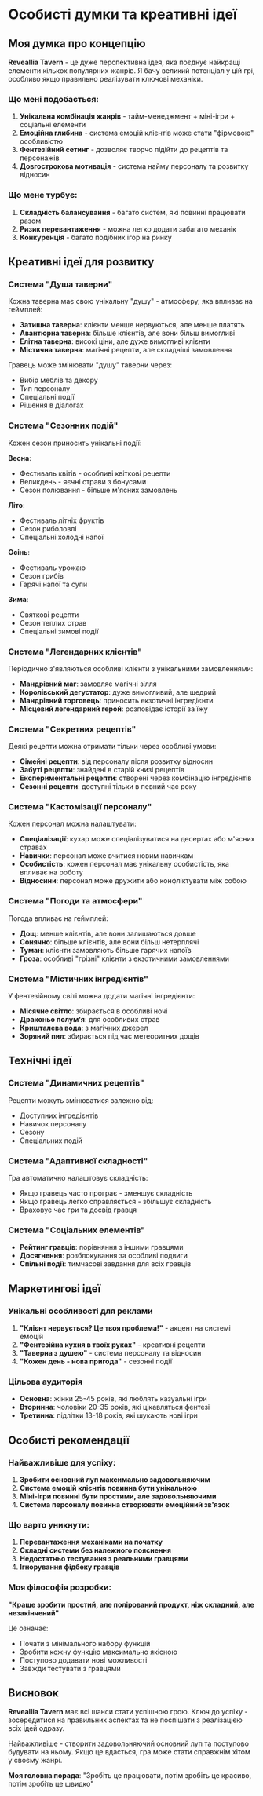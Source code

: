 # Особисті думки та креативні ідеї

## Моя думка про концепцію

**Reveallia Tavern** - це дуже перспективна ідея, яка поєднує найкращі елементи кількох популярних жанрів. Я бачу великий потенціал у цій грі, особливо якщо правильно реалізувати ключові механіки.

### Що мені подобається:

1. **Унікальна комбінація жанрів** - тайм-менеджмент + міні-ігри + соціальні елементи
2. **Емоційна глибина** - система емоцій клієнтів може стати "фірмовою" особливістю
3. **Фентезійний сетинг** - дозволяє творчо підійти до рецептів та персонажів
4. **Довгострокова мотивація** - система найму персоналу та розвитку відносин

### Що мене турбує:

1. **Складність балансування** - багато систем, які повинні працювати разом
2. **Ризик перевантаження** - можна легко додати забагато механік
3. **Конкуренція** - багато подібних ігор на ринку

## Креативні ідеї для розвитку

### Система "Душа таверни"

Кожна таверна має свою унікальну "душу" - атмосферу, яка впливає на геймплей:

- **Затишна таверна**: клієнти менше нервуються, але менше платять
- **Авантюрна таверна**: більше клієнтів, але вони більш вимогливі
- **Елітна таверна**: високі ціни, але дуже вимогливі клієнти
- **Містична таверна**: магічні рецепти, але складніші замовлення

Гравець може змінювати "душу" таверни через:
- Вибір меблів та декору
- Тип персоналу
- Спеціальні події
- Рішення в діалогах

### Система "Сезонних подій"

Кожен сезон приносить унікальні події:

**Весна**:
- Фестиваль квітів - особливі квіткові рецепти
- Великдень - яєчні страви з бонусами
- Сезон полювання - більше м'ясних замовлень

**Літо**:
- Фестиваль літніх фруктів
- Сезон риболовлі
- Спеціальні холодні напої

**Осінь**:
- Фестиваль урожаю
- Сезон грибів
- Гарячі напої та супи

**Зима**:
- Святкові рецепти
- Сезон теплих страв
- Спеціальні зимові події

### Система "Легендарних клієнтів"

Періодично з'являються особливі клієнти з унікальними замовленнями:

- **Мандрівний маг**: замовляє магічні зілля
- **Королівський дегустатор**: дуже вимогливий, але щедрий
- **Мандрівний торговець**: приносить екзотичні інгредієнти
- **Місцевий легендарний герой**: розповідає історії за їжу

### Система "Секретних рецептів"

Деякі рецепти можна отримати тільки через особливі умови:

- **Сімейні рецепти**: від персоналу після розвитку відносин
- **Забуті рецепти**: знайдені в старій книзі рецептів
- **Експериментальні рецепти**: створені через комбінацію інгредієнтів
- **Сезонні рецепти**: доступні тільки в певний час року

### Система "Кастомізації персоналу"

Кожен персонал можна налаштувати:

- **Спеціалізації**: кухар може спеціалізуватися на десертах або м'ясних стравах
- **Навички**: персонал може вчитися новим навичкам
- **Особистість**: кожен персонал має унікальну особистість, яка впливає на роботу
- **Відносини**: персонал може дружити або конфліктувати між собою

### Система "Погоди та атмосфери"

Погода впливає на геймплей:

- **Дощ**: менше клієнтів, але вони залишаються довше
- **Сонячно**: більше клієнтів, але вони більш нетерплячі
- **Туман**: клієнти замовляють більше гарячих напоїв
- **Гроза**: особливі "грізні" клієнти з екзотичними замовленнями

### Система "Містичних інгредієнтів"

У фентезійному світі можна додати магічні інгредієнти:

- **Місячне світло**: збирається в особливі ночі
- **Драконьо полум'я**: для особливих страв
- **Кришталева вода**: з магічних джерел
- **Зоряний пил**: збирається під час метеоритних дощів

## Технічні ідеї

### Система "Динамичних рецептів"

Рецепти можуть змінюватися залежно від:

- Доступних інгредієнтів
- Навичок персоналу
- Сезону
- Спеціальних подій

### Система "Адаптивної складності"

Гра автоматично налаштовує складність:

- Якщо гравець часто програє - зменшує складність
- Якщо гравець легко справляється - збільшує складність
- Враховує час гри та досвід гравця

### Система "Соціальних елементів"

- **Рейтинг гравців**: порівняння з іншими гравцями
- **Досягнення**: розблокування за особливі подвиги
- **Спільні події**: тимчасові завдання для всіх гравців

## Маркетингові ідеї

### Унікальні особливості для реклами

1. **"Клієнт нервується? Це твоя проблема!"** - акцент на системі емоцій
2. **"Фентезійна кухня в твоїх руках"** - креативні рецепти
3. **"Таверна з душею"** - система персоналу та відносин
4. **"Кожен день - нова пригода"** - сезонні події

### Цільова аудиторія

- **Основна**: жінки 25-45 років, які люблять казуальні ігри
- **Вторинна**: чоловіки 20-35 років, які цікавляться фентезі
- **Третинна**: підлітки 13-18 років, які шукають нові ігри

## Особисті рекомендації

### Найважливіше для успіху:

1. **Зробити основний луп максимально задовольняючим**
2. **Система емоцій клієнтів повинна бути унікальною**
3. **Міні-ігри повинні бути простими, але задовольняючими**
4. **Система персоналу повинна створювати емоційний зв'язок**

### Що варто уникнути:

1. **Перевантаження механіками на початку**
2. **Складні системи без належного пояснення**
3. **Недостатньо тестування з реальними гравцями**
4. **Ігнорування фідбеку гравців**

### Моя філософія розробки:

**"Краще зробити простий, але полірований продукт, ніж складний, але незакінчений"**

Це означає:
- Почати з мінімального набору функцій
- Зробити кожну функцію максимально якісною
- Поступово додавати нові можливості
- Завжди тестувати з гравцями

## Висновок

**Reveallia Tavern** має всі шанси стати успішною грою. Ключ до успіху - зосередитися на правильних аспектах та не поспішати з реалізацією всіх ідей одразу.

Найважливіше - створити задовольняючий основний луп та поступово будувати на ньому. Якщо це вдасться, гра може стати справжнім хітом у своєму жанрі.

**Моя головна порада**: "Зробіть це працювати, потім зробіть це красиво, потім зробіть це швидко" 